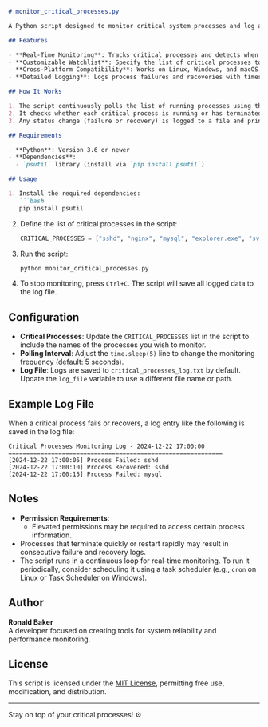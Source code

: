 ```markdown
# monitor_critical_processes.py

A Python script designed to monitor critical system processes and log any failures or terminations. It also logs when processes recover after a failure. This tool is ideal for ensuring the availability of essential services and processes.

## Features

- **Real-Time Monitoring**: Tracks critical processes and detects when they fail or recover.
- **Customizable Watchlist**: Specify the list of critical processes to monitor.
- **Cross-Platform Compatibility**: Works on Linux, Windows, and macOS.
- **Detailed Logging**: Logs process failures and recoveries with timestamps.

## How It Works

1. The script continuously polls the list of running processes using the `psutil` library.
2. It checks whether each critical process is running or has terminated.
3. Any status change (failure or recovery) is logged to a file and printed to the console.

## Requirements

- **Python**: Version 3.6 or newer
- **Dependencies**:
  - `psutil` library (install via `pip install psutil`)

## Usage

1. Install the required dependencies:
   ```bash
   pip install psutil
   ```

2. Define the list of critical processes in the script:
   ```python
   CRITICAL_PROCESSES = ["sshd", "nginx", "mysql", "explorer.exe", "svchost.exe"]
   ```

3. Run the script:
   ```bash
   python monitor_critical_processes.py
   ```

4. To stop monitoring, press `Ctrl+C`. The script will save all logged data to the log file.

## Configuration

- **Critical Processes**: Update the `CRITICAL_PROCESSES` list in the script to include the names of the processes you wish to monitor.
- **Polling Interval**: Adjust the `time.sleep(5)` line to change the monitoring frequency (default: 5 seconds).
- **Log File**: Logs are saved to `critical_processes_log.txt` by default. Update the `log_file` variable to use a different file name or path.

## Example Log File

When a critical process fails or recovers, a log entry like the following is saved in the log file:

```
Critical Processes Monitoring Log - 2024-12-22 17:00:00
============================================================
[2024-12-22 17:00:05] Process Failed: sshd
[2024-12-22 17:00:10] Process Recovered: sshd
[2024-12-22 17:00:15] Process Failed: mysql
```

## Notes

- **Permission Requirements**:
  - Elevated permissions may be required to access certain process information.
- Processes that terminate quickly or restart rapidly may result in consecutive failure and recovery logs.
- The script runs in a continuous loop for real-time monitoring. To run it periodically, consider scheduling it using a task scheduler (e.g., `cron` on Linux or Task Scheduler on Windows).

## Author

**Ronald Baker**  
A developer focused on creating tools for system reliability and performance monitoring.

## License

This script is licensed under the [MIT License](LICENSE), permitting free use, modification, and distribution.

---

Stay on top of your critical processes! ⚙️
```